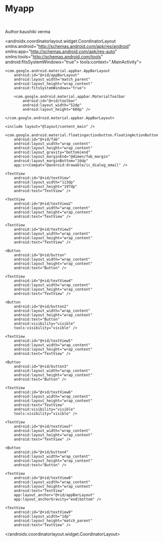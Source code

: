 # Myapp 
<br>

Author:kaushiki verma 

<?xml version="1.0" encoding="utf-8"?>
<androidx.coordinatorlayout.widget.CoordinatorLayout
    xmlns:android="http://schemas.android.com/apk/res/android"
    xmlns:app="http://schemas.android.com/apk/res-auto"
    xmlns:tools="http://schemas.android.com/tools"
    android:fitsSystemWindows="true">
    tools:context=".MainActivity">

    <com.google.android.material.appbar.AppBarLayout
        android:id="@+id/appBarLayout"
        android:layout_width="match_parent"
        android:layout_height="wrap_content"
        android:fitsSystemWindows="true">

        <com.google.android.material.appbar.MaterialToolbar
            android:id="@+id/toolbar"
            android:layout_width="52dp"
            android:layout_height="60dp" />

    </com.google.android.material.appbar.AppBarLayout>

    <include layout="@layout/content_main" />

    <com.google.android.material.floatingactionbutton.FloatingActionButton
        android:id="@+id/fab"
        android:layout_width="wrap_content"
        android:layout_height="wrap_content"
        android:layout_gravity="bottom|end"
        android:layout_marginEnd="@dimen/fab_margin"
        android:layout_marginBottom="16dp"
        app:srcCompat="@android:drawable/ic_dialog_email" />

    <TextView
        android:id="@+id/textView"
        android:layout_width="113dp"
        android:layout_height="197dp"
        android:text="TextView" />

    <TextView
        android:id="@+id/textView2"
        android:layout_width="wrap_content"
        android:layout_height="wrap_content"
        android:text="TextView" />

    <TextView
        android:id="@+id/textView3"
        android:layout_width="wrap_content"
        android:layout_height="wrap_content"
        android:text="TextView" />

    <Button
        android:id="@+id/button"
        android:layout_width="wrap_content"
        android:layout_height="wrap_content"
        android:text="Button" />

    <TextView
        android:id="@+id/textView4"
        android:layout_width="wrap_content"
        android:layout_height="wrap_content"
        android:text="TextView" />

    <Button
        android:id="@+id/button2"
        android:layout_width="wrap_content"
        android:layout_height="wrap_content"
        android:text="Button"
        android:visibility="visible"
        tools:visibility="visible" />

    <TextView
        android:id="@+id/textView5"
        android:layout_width="wrap_content"
        android:layout_height="wrap_content"
        android:text="TextView" />

    <Button
        android:id="@+id/button3"
        android:layout_width="wrap_content"
        android:layout_height="wrap_content"
        android:text="Button" />

    <TextView
        android:id="@+id/textView6"
        android:layout_width="wrap_content"
        android:layout_height="wrap_content"
        android:text="TextView"
        android:visibility="visible"
        tools:visibility="visible" />

    <TextView
        android:id="@+id/textView7"
        android:layout_width="wrap_content"
        android:layout_height="wrap_content"
        android:text="TextView" />

    <Button
        android:id="@+id/button4"
        android:layout_width="wrap_content"
        android:layout_height="wrap_content"
        android:text="Button" />

    <TextView
        android:id="@+id/textView8"
        android:layout_width="wrap_content"
        android:layout_height="wrap_content"
        android:text="TextView"
        app:layout_anchor="@+id/appBarLayout"
        app:layout_anchorGravity="end|bottom" />

    <TextView
        android:id="@+id/textView9"
        android:layout_width="1dp"
        android:layout_height="match_parent"
        android:text="TextView" />

</androidx.coordinatorlayout.widget.CoordinatorLayout>
